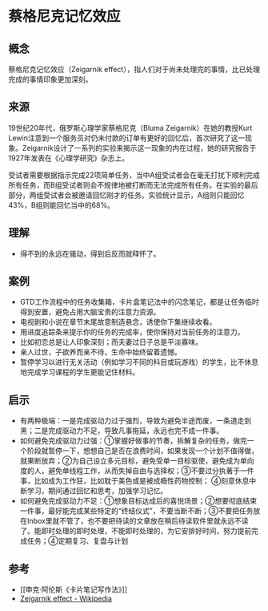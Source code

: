 # 蔡格尼克记忆效应


## 概念 
蔡格尼克记忆效应（Zeigarnik effect），指人们对于尚未处理完的事情，比已处理完成的事情印象更加深刻。

## 来源
19世纪20年代，俄罗斯心理学家蔡格尼克（Bluma Zeigarnik）在她的教授Kurt Lewin注意到一个服务员对仍未付款的订单有更好的回忆后，首次研究了这一现象。Zeigarnik设计了一系列的实验来揭示这一现象的内在过程，她的研究报告于1927年发表在《心理学研究》杂志上。

受试者需要根据指示完成22项简单任务，当中A组受试者会在毫无打扰下顺利完成所有任务，而B组受试者则会不规律地被打断而无法完成所有任务。在实验的最后部分，两组受试者会被邀请回忆刚才的任务。实验统计显示，A组则只能回忆43%，B组则能回忆当中的68%。

## 理解
- 得不到的永远在骚动，得到后反而就释怀了。

## 案例
- GTD工作流程中的任务收集箱，卡片盒笔记法中的闪念笔记，都是让任务临时得到安置，避免占用大脑宝贵的注意力资源。
- 电视剧和小说在章节末尾故意制造悬念，诱使你下集继续收看。
- 用进度追踪条来提示你的任务的完成率，使你保持对当前任务的注意力。
- 比如初恋总是让人印象深刻；而夫妻过日子总是平淡寡味。
- 亲人过世，子欲养而亲不待，生命中始终留着遗憾。
- 暂停学习以进行无关活动（例如学习不同的科目或玩游戏）的学生，比不休息地完成学习课程的学生更能记住材料。

## 启示
- 有两种极端：一是完成驱动力过于强烈，导致为避免半途而废，一条道走到黑；二是完成驱动力不足，导致凡事拖延，永远也完不成一件事。
- 如何避免完成驱动力过强：①掌握好做事的节奏，拆解复杂的任务，做完一个阶段就暂停一下，想想自己是否在浪费时间，如果发现一个计划不值得做，就果断放弃；②为自己设立多元目标，避免受单一目标驱使，避免成为单向度的人，避免单线程工作，从而失掉自由与选择权；③不要过分执著于一件事，比如成为工作狂，比如耽于美色或是被成瘾性药物控制； ④刻意休息中断学习，期间通过回忆和思考，加强学习记忆。
- 如何避免完成驱动力不足：①想象目标达成后的喜悦场景；②想要彻底结束一件事，最好能完成某些特定的“终结仪式”，不要当断不断；③不要把任务放在Inbox里就不管了，也不要把待读的文章放在稍后待读软件里就永远不读了。能即时处理的即时处理，不能即时处理的，为它安排好时间，努力提前完成任务；④定期复习、复盘与计划

## 参考
- [[申克·阿伦斯《卡片笔记写作法》]]
- [Zeigarnik effect - Wikipedia](https://en.wikipedia.org/wiki/Zeigarnik_effect)
